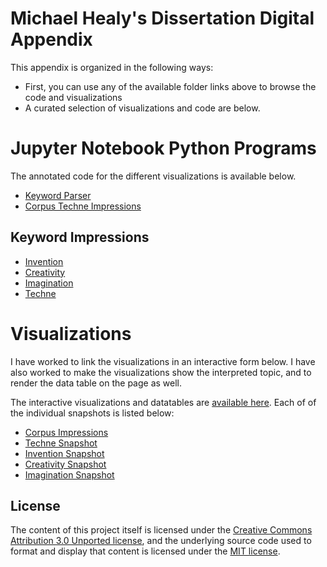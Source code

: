 # Michael Healy's Dissertation Digital Appendix
This appendix is organized in the following ways:
- First, you can use any of the available folder links above to browse the code and visualizations
- A curated selection of visualizations and code are below.

# Jupyter Notebook Python Programs
The annotated code for the different visualizations is available below.

- [Keyword Parser](https://github.com/mjh16/dissertation/blob/main/notebooks/keyword_parser.ipynb)
- [Corpus Techne Impressions](https://github.com/mjh16/dissertation/blob/main/notebooks/bokeh%20visualizations%20techne%20absences%20corpus%20150.ipynb)

## Keyword Impressions
- [Invention](https://github.com/mjh16/dissertation/blob/main/notebooks/bokeh%20visualizations-%20invention.ipynb)
- [Creativity](https://github.com/mjh16/dissertation/blob/main/notebooks/bokeh%20visualizations-creativity.ipynb)
- [Imagination](https://github.com/mjh16/dissertation/blob/main/notebooks/bokeh%20visualizations-imagination.ipynb)
- [Techne](https://github.com/mjh16/dissertation/blob/main/notebooks/bokeh%20visualizations-techne.ipynb)

# Visualizations
I have worked to link the visualizations in an interactive form below. I have also worked to make the visualizations show the interpreted topic, and to render the data table on the page as well.

The interactive visualizations and datatables are [available here](https://mjh16.github.io/dissertation/). Each of of the individual snapshots is listed below:
- [Corpus Impressions](https://mjh16.github.io/dissertation/corpus)
- [Techne Snapshot](https://mjh16.github.io/dissertation/techne)
- [Invention Snapshot](https://mjh16.github.io/dissertation/invention)
- [Creativity Snapshot](https://mjh16.github.io/dissertation/creativity)
- [Imagination Snapshot](https://mjh16.github.io/dissertation/imagination)

## License
The content of this project itself is licensed under the [Creative Commons Attribution 3.0 Unported license](https://creativecommons.org/licenses/by/3.0/), and the underlying source code used to format and display that content is licensed under the [MIT license](https://github.com/github/choosealicense.com/blob/gh-pages/LICENSE.md).
